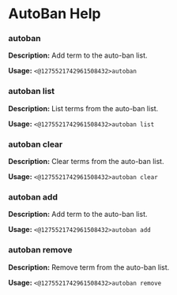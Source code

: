 # AutoBan Help

### autoban

**Description:** Add term to the auto-ban list.

**Usage:** `<@1275521742961508432>autoban`

### autoban list

**Description:** List terms from the auto-ban list.

**Usage:** `<@1275521742961508432>autoban list`

### autoban clear

**Description:** Clear terms from the auto-ban list.

**Usage:** `<@1275521742961508432>autoban clear`

### autoban add

**Description:** Add term to the auto-ban list.

**Usage:** `<@1275521742961508432>autoban add`

### autoban remove

**Description:** Remove term from the auto-ban list.

**Usage:** `<@1275521742961508432>autoban remove`

